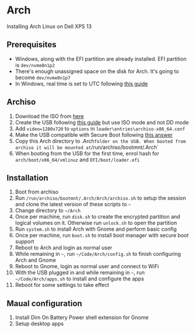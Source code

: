 # Arch

Installing Arch Linux on Dell XPS 13

## Prerequisites

* Windows, along with the EFI partition are already installed. EFI partition is `dev/nvme0n1p2`
* There's enough unassigned space on the disk for Arch. It's going to become `dev/nvme0n1p7`
* In Windows, real time is set to UTC following [this guide](https://wiki.archlinux.org/index.php/Time#UTC_in_Windows)

## Archiso

1. Download the ISO from [here](https://www.archlinux.org/download/)
2. Create the USB following [this guide](https://wiki.archlinux.org/index.php/USB_flash_installation_media#Using_Rufus) but use ISO mode and not DD mode
3. Add `video=1280x720` to `options` in `loader\entries\archiso-x86_64.conf`
4. Make the USB compatible with Secure Boot following [this answer](https://unix.stackexchange.com/questions/320078/how-to-boot-arch-linux-installation-medium-with-secure-boot-enabled)
5. Copy this Arch directory to .Arch` folder on the USB. When booted from archiso it will be mounted at `/run/archiso/bootmnt/.Arch`
6. When booting from the USB for the first time, enrol hash for `arch/boot/x86_64/vmlinuz` and `EFI/boot/loader.efi`

## Installation

1. Boot from archiso
2. Run `/run/archiso/bootmnt/.Arch/Arch/archiso.sh` to setup the session and clone the latest version of these scripts to `~`
3. Change directory to `~/Arch`
4. Once per machine, run `disk.sh` to create the encrypted partition and logical volumes on it. Otherwise run `unlock.sh` to open the partition
5. Run `system.sh` to install Arch with Gnome and perform basic config
6. Once per machine, run `boot.sh` to install boot manager with secure boot support
7. Reboot to Arch and login as normal user
8. While remaining in `~`, run `~/Code/Arch/config.sh` to finish configuring Arch and Gnome
9. Reboot to Gnome, login as normal user and connect to WiFi
10. With the USB plugged in and while remaining in `~`, run `~/Code/Arch/apps.sh` to install and configure the apps
11. Reboot for some settings to take effect

## Maual configuration

1. Install Dim On Battery Power shell extension for Gnome
2. Setup desktop apps

